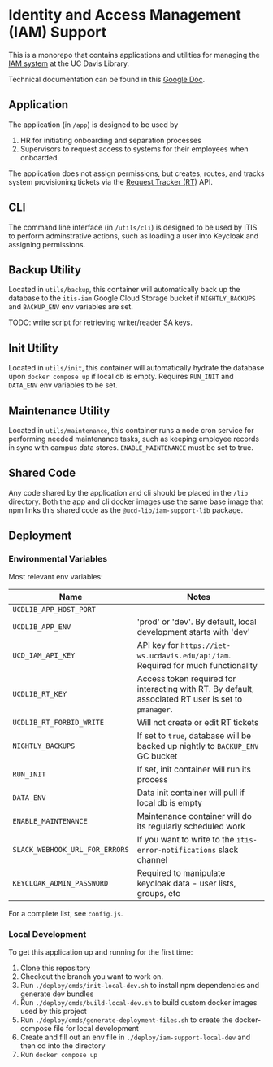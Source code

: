 # Identity and Access Management (IAM) Support
This is a monorepo that contains applications and utilities for managing the [IAM system](https://github.com/UCDavisLibrary/keycloak-deployment) at the UC Davis Library.

Technical documentation can be found in this [Google Doc](https://docs.google.com/document/d/129KuqatZVwj7Fl_am4E3eTJgq6Fj1MNjo66MbI5mMok/edit?usp=sharing).

## Application
The application (in `/app`) is designed to be used by 
1. HR for initiating onboarding and separation processes
2. Supervisors to request access to systems for their employees when onboarded.

The application does not assign permissions, but creates, routes, and tracks system provisioning tickets via the [Request Tracker (RT)](https://rt.lib.ucdavis.edu/) API. 

## CLI
The command line interface (in `/utils/cli`) is designed to be used by ITIS to perform adminstrative actions, such as loading a user into Keycloak and assigning permissions.

## Backup Utility

Located in `utils/backup`, this container will automatically back up the database to the `itis-iam` Google Cloud Storage bucket if `NIGHTLY_BACKUPS` and `BACKUP_ENV` env variables are set.

TODO: write script for retrieving writer/reader SA keys.

## Init Utility

Located in `utils/init`, this container will automatically hydrate the database upon `docker compose up` if local db is empty. Requires `RUN_INIT` and `DATA_ENV` env variables to be set.

## Maintenance Utility
Located in `utils/maintenance`, this container runs a node cron service for performing needed maintenance tasks, such as keeping employee records in sync with campus data stores. `ENABLE_MAINTENANCE` must be set to true.

## Shared Code
Any code shared by the application and cli should be placed in the `/lib` directory. Both the app and cli docker images use the same base image that npm links this shared code as the `@ucd-lib/iam-support-lib` package.

## Deployment

### Environmental Variables

Most relevant env variables:

| Name | Notes |
| ---- | ----- |
| `UCDLIB_APP_HOST_PORT` | |
| `UCDLIB_APP_ENV` | 'prod' or 'dev'. By default, local development starts with 'dev' |
| `UCD_IAM_API_KEY` | API key for `https://iet-ws.ucdavis.edu/api/iam`. Required for much functionality |
| `UCDLIB_RT_KEY` | Access token required for interacting with RT. By default, associated RT user is set to `pmanager`. |
| `UCDLIB_RT_FORBID_WRITE` | Will not create or edit RT tickets |
| `NIGHTLY_BACKUPS` | If set to `true`, database will be backed up nightly to `BACKUP_ENV` GC bucket |
| `RUN_INIT` | If set, init container will run its process |
| `DATA_ENV` | Data init container will pull if local db is empty |
| `ENABLE_MAINTENANCE` | Maintenance container will do its regularly scheduled work |
| `SLACK_WEBHOOK_URL_FOR_ERRORS` | If you want to write to the `itis-error-notifications` slack channel | 
| `KEYCLOAK_ADMIN_PASSWORD` | Required to manipulate keycloak data - user lists, groups, etc |


For a complete list, see `config.js`.

### Local Development

To get this application up and running for the first time:
1. Clone this repository
2. Checkout the branch you want to work on.
3. Run `./deploy/cmds/init-local-dev.sh` to install npm dependencies and generate dev bundles
4. Run `./deploy/cmds/build-local-dev.sh` to build custom docker images used by this project
5. Run `./deploy/cmds/generate-deployment-files.sh` to create the docker-compose file for local development
6. Create and fill out an env file in `./deploy/iam-support-local-dev` and then cd into the directory
7. Run `docker compose up`